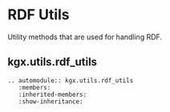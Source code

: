 # RDF Utils

Utility methods that are used for handling RDF.


## kgx.utils.rdf_utils

```eval_rst
.. automodule:: kgx.utils.rdf_utils
   :members:
   :inherited-members:
   :show-inheritance:
```
